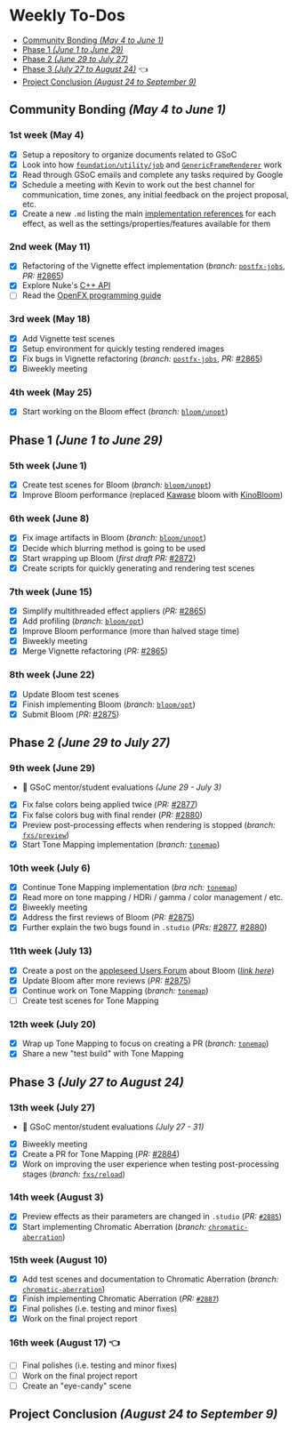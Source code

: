 # Weekly To-Dos

 - [Community Bonding *(May 4 to June 1)*](#community-bonding-may-4-to-june-1)
 - [Phase 1 *(June 1 to June 29)*](#phase-1-june-1-to-june-29)
 - [Phase 2 *(June 29 to July 27)*](#phase-2-june-29-to-july-27)
 - [Phase 3 *(July 27 to August 24)*](#phase-3-july-27-to-august-24) 👈
 - [Project Conclusion *(August 24 to September 9)*](#project-conclusion-august-24-to-september-9)

## Community Bonding *(May 4 to June 1)*
### 1st week (May 4)
  - [x] Setup a repository to organize documents related to GSoC
  - [x] Look into how [`foundation/utility/job`](https://github.com/appleseedhq/appleseed/tree/master/src/appleseed/foundation/utility/job) and [`GenericFrameRenderer`](https://github.com/appleseedhq/appleseed/tree/master/src/appleseed/renderer/kernel/rendering/generic) work
  - [x] Read through GSoC emails and complete any tasks required by Google
  - [x] Schedule a meeting with Kevin to work out the best channel for communication, time zones, any initial feedback on the project proposal, etc.
  - [x] Create a new `.md` listing the main [implementation references](gsoc-proposal.md#Implementation-References) for each effect, as well as the settings/properties/features available for them

### 2nd week (May 11)
  - [x] Refactoring of the Vignette effect implementation (*branch:* [`postfx-jobs`](https://github.com/laurelkeys/appleseed/tree/postfx-jobs), *PR:* [#2865](https://github.com/appleseedhq/appleseed/pull/2865))
  - [x] Explore Nuke's [C++ API](https://learn.foundry.com/nuke/developers/121/ndkreference/)
  - [ ] Read the [OpenFX programming guide](https://openfx.readthedocs.io/en/master/)

### 3rd week (May 18)
  - [x] Add Vignette test scenes
  - [x] Setup environment for quickly testing rendered images
  - [x] Fix bugs in Vignette refactoring (*branch:* [`postfx-jobs`](https://github.com/laurelkeys/appleseed/tree/postfx-jobs), *PR:* [#2865](https://github.com/appleseedhq/appleseed/pull/2865))
  - [x] Biweekly meeting

### 4th week (May 25)
  - [x] Start working on the Bloom effect (*branch:* [`bloom/unopt`](https://github.com/laurelkeys/appleseed/tree/bloom/unopt))

## Phase 1 *(June 1 to June 29)*
### 5th week (June 1)
  - [x] Create test scenes for Bloom (*branch:* [`bloom/unopt`](https://github.com/laurelkeys/appleseed/tree/bloom/unopt))
  - [x] Improve Bloom performance (replaced [Kawase](http://www.daionet.gr.jp/~masa/archives/GDC2003_DSTEAL.ppt) bloom with [KinoBloom](https://github.com/keijiro/KinoBloom))

### 6th week (June 8)
  - [x] Fix image artifacts in Bloom (*branch:* [`bloom/unopt`](https://github.com/laurelkeys/appleseed/tree/bloom/unopt))
  - [x] Decide which blurring method is going to be used
  - [x] Start wrapping up Bloom (*first draft PR:* [#2872](https://github.com/appleseedhq/appleseed/pull/2872))
  - [x] Create scripts for quickly generating and rendering test scenes

### 7th week (June 15)
  - [x] Simplify multithreaded effect appliers (*PR:* [#2865](https://github.com/appleseedhq/appleseed/pull/2865))
  - [x] Add profiling (*branch:* [`bloom/opt`](https://github.com/laurelkeys/appleseed/tree/bloom/opt))
  - [x] Improve Bloom performance (more than halved stage time)
  - [x] Biweekly meeting
  - [x] Merge Vignette refactoring (*PR:* [#2865](https://github.com/appleseedhq/appleseed/pull/2865))

### 8th week (June 22)
  - [x] Update Bloom test scenes
  - [x] Finish implementing Bloom (*branch:* [`bloom/opt`](https://github.com/laurelkeys/appleseed/tree/bloom/opt))
  - [x] Submit Bloom (*PR:* [#2875](https://github.com/appleseedhq/appleseed/pull/2875))

## Phase 2 *(June 29 to July 27)*
### 9th week (June 29)
  - 🏁 GSoC mentor/student evaluations *(June 29 - July 3)*
  - [x] Fix false colors being applied twice (*PR:* [#2877](https://github.com/appleseedhq/appleseed/pull/2877))
  - [x] Fix false colors bug with final render (*PR:* [#2880](https://github.com/appleseedhq/appleseed/pull/2880))
  - [x] Preview post-processing effects when rendering is stopped (*branch:* [`fxs/preview`](https://github.com/laurelkeys/appleseed/tree/fxs/preview))
  - [x] Start Tone Mapping implementation (*branch:* [`tonemap`](https://github.com/laurelkeys/appleseed/tree/tonemap))

### 10th week (July 6)
  - [x] Continue Tone Mapping implementation (*bra  nch:* [`tonemap`](https://github.com/laurelkeys/appleseed/tree/tonemap))
  - [x] Read more on tone mapping / HDRi / gamma / color management / etc.
  - [x] Biweekly meeting
  - [x] Address the first reviews of Bloom (*PR:* [#2875](https://github.com/appleseedhq/appleseed/pull/2875))
  - [x] Further explain the two bugs found in `.studio` (*PRs:* [#2877](https://github.com/appleseedhq/appleseed/pull/2877), [#2880](https://github.com/appleseedhq/appleseed/pull/2880))

### 11th week (July 13)
  - [x] Create a post on the [appleseed Users Forum](https://forum.appleseedhq.net/) about Bloom ([*link here*](https://forum.appleseedhq.net/t/bloom-as-a-new-post-processing-effect/1027/2))
  - [x] Update Bloom after more reviews (*PR:* [#2875](https://github.com/appleseedhq/appleseed/pull/2875))
  - [x] Continue work on Tone Mapping (*branch:* [`tonemap`](https://github.com/laurelkeys/appleseed/tree/tonemap))
  - [ ] Create test scenes for Tone Mapping

### 12th week (July 20)
  - [x] Wrap up Tone Mapping to focus on creating a PR (*branch:* [`tonemap`](https://github.com/laurelkeys/appleseed/tree/tonemap))
  - [x] Share a new "test build" with Tone Mapping

## Phase 3 *(July 27 to August 24)*
### 13th week (July 27)
  - 🏁 GSoC mentor/student evaluations *(July 27 - 31)*
  - [x] Biweekly meeting
  - [x] Create a PR for Tone Mapping (*PR:* [#2884](https://github.com/appleseedhq/appleseed/pull/2884))
  - [x] Work on improving the user experience when testing post-processing stages (*branch:* [`fxs/reload`](https://github.com/laurelkeys/appleseed/tree/fxs/reload))

### 14th week (August 3)
  - [x] Preview effects as their parameters are changed in `.studio` (*PR:* [`#2885`](https://github.com/appleseedhq/appleseed/pull/2885))
  - [x] Start implementing Chromatic Aberration (*branch:* [`chromatic-aberration`](https://github.com/laurelkeys/appleseed/tree/chromatic-aberration))

### 15th week (August 10)
  - [x] Add test scenes and documentation to Chromatic Aberration (*branch:* [`chromatic-aberration`](https://github.com/laurelkeys/appleseed/tree/chromatic-aberration))
  - [x] Finish implementing Chromatic Aberration (*PR:* [`#2887`](https://github.com/appleseedhq/appleseed/pull/2887))
  - [x] Final polishes (i.e. testing and minor fixes)
  - [x] Work on the final project report

### 16th week (August 17) 👈
  - [ ] Final polishes (i.e. testing and minor fixes)
  - [ ] Work on the final project report
  - [ ] Create an "eye-candy" scene

## Project Conclusion *(August 24 to September 9)*

